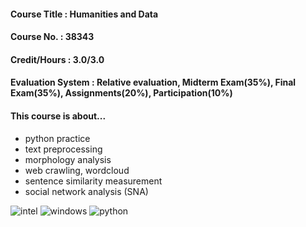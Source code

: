 #### Course Title : Humanities and Data
#### Course No. : 38343
#### Credit/Hours : 3.0/3.0
#### Evaluation System : Relative evaluation, Midterm Exam(35%), Final Exam(35%), Assignments(20%), Participation(10%)

#### This course is about...
- python practice
- text preprocessing
- morphology analysis
- web crawling, wordcloud
- sentence similarity measurement
- social network analysis (SNA)

![intel](https://img.shields.io/badge/Intel-Core_i5_8th-0071C5?style=for-the-badge&logo=intel&logoColor=white) ![windows](https://img.shields.io/badge/Windows_11-LG_gram-0078D6?style=for-the-badge&logo=windows&logoColor=white) ![python](https://img.shields.io/badge/Python-3776AB?style=for-the-badge&logo=python&logoColor=white) 
